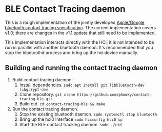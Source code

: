 BLE Contact Tracing daemon
==========================

This is a rough implementation of the jointly developed [Apple/Google bluetooth
contact tracing specification](https://www.apple.com/covid19/contacttracing). The
current implementation covers v1.0; there are changes in the v1.1 update that 
still need to be implemented.

This implementation interacts directly with the HCI; it is not intended to be run
in parallel with another bluetooth daemon. It's recommended that you stop the
bluetoothd process and bring up the hci device manually.

Building and running the contact tracing daemon
-----------------------------------------------

1. Build contact tracing daemon.
    1. Install dependencies. `sudo apt install git libbluetooth-dev libgcrypt-dev`
    2. Clone repository. `git clone https://github.com/phooky/contact-tracing-ble.git`
    3. Build ctd. `cd contact-tracing-ble && make`
2. Run the contact tracing daemon.
    1. Stop the existing bluetooth daemon. `sudo systemctl stop bluetooth`
    2. Bring up the hci0 interface `sudo hciconfig hci0 up`
    3. Start the BLE contact tracking daemon. `sudo ./ctd`

